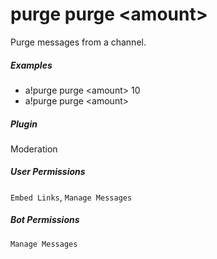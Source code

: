 # purge purge &lt;amount&gt;

Purge messages from a channel.
			

##### Examples

* a!purge purge &lt;amount&gt; 10
* a!purge purge &lt;amount&gt; 


##### Plugin
Moderation


##### User Permissions
`Embed Links`, `Manage Messages`


##### Bot Permissions
`Manage Messages`